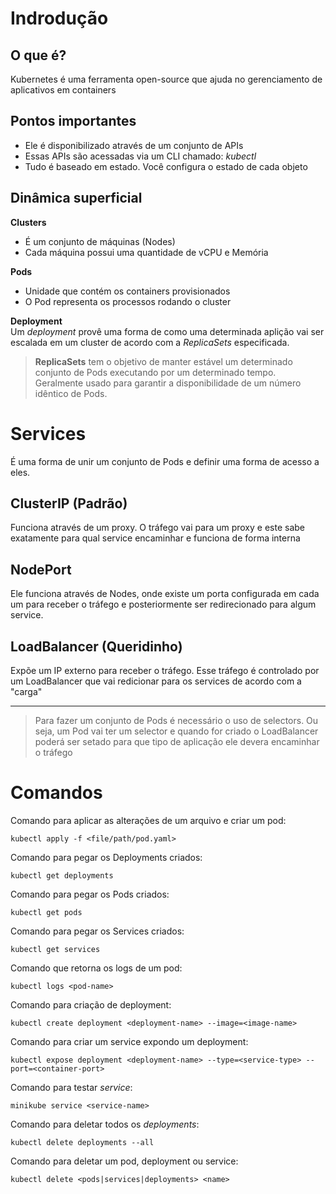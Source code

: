 # **Indrodução**

## O que é?
Kubernetes é uma ferramenta open-source que ajuda no gerenciamento de aplicativos em containers

## Pontos importantes
- Ele é disponibilizado através de um conjunto de APIs
- Essas APIs são acessadas via um CLI chamado: *kubectl*
- Tudo é baseado em estado. Você configura o estado de cada objeto

## Dinâmica superficial
**Clusters**  
- É um conjunto de máquinas (Nodes)  
- Cada máquina possui uma quantidade de vCPU e Memória

**Pods**  
- Unidade que contém os containers provisionados  
- O Pod representa os processos rodando o cluster

**Deployment**  
Um *deployment* provê uma forma de como uma determinada aplição vai ser escalada em um cluster de acordo com a *ReplicaSets* especificada.

> **ReplicaSets** tem o objetivo de manter estável um determinado conjunto de Pods executando por um determinado tempo. Geralmente usado para garantir a disponibilidade de um número idêntico de Pods.

# **Services**
É uma forma de unir um conjunto de Pods e definir uma forma de acesso a eles.

## ClusterIP (Padrão)
Funciona através de um proxy. O tráfego vai para um proxy e este sabe exatamente para qual service encaminhar e funciona de forma interna

## NodePort
Ele funciona através de Nodes, onde existe um porta configurada em cada um para receber o tráfego e posteriormente ser redirecionado para algum service.

## LoadBalancer (Queridinho)
Expõe um IP externo para receber o tráfego. Esse tráfego é controlado por um LoadBalancer que vai redicionar para os services de acordo com a "carga"

---

> Para fazer um conjunto de Pods é necessário o uso de selectors. Ou seja, um Pod vai ter um selector e quando for criado o LoadBalancer poderá ser setado para que tipo de aplicação ele devera encaminhar o tráfego

# Comandos

Comando para aplicar as alterações de um arquivo e criar um pod:
```
kubectl apply -f <file/path/pod.yaml>
```

Comando para pegar os Deployments criados:
```
kubectl get deployments
```

Comando para pegar os Pods criados:
```
kubectl get pods
```

Comando para pegar os Services criados:
```
kubectl get services
```

Comando que retorna os logs de um pod:
```
kubectl logs <pod-name>
```

Comando para criação de deployment:
```
kubectl create deployment <deployment-name> --image=<image-name>
```

Comando para criar um service expondo um deployment:
```
kubectl expose deployment <deployment-name> --type=<service-type> --port=<container-port>
```

Comando para testar *service*:
```
minikube service <service-name>
```

Comando para deletar todos os *deployments*:
```
kubectl delete deployments --all
```

Comando para deletar um pod, deployment ou service:
```
kubectl delete <pods|services|deployments> <name>
```
